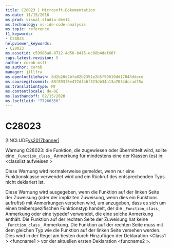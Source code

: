 ```yaml
---
title: C28023 | Microsoft-Dokumentation
ms.date: 11/15/2016
ms.prod: visual-studio-dev14
ms.technology: vs-ide-code-analysis
ms.topic: reference
f1_keywords:
- C28023
helpviewer_keywords:
- C28023
ms.assetid: c59986a8-8712-4d58-b415-ec08b4daf66f
caps.latest.revision: 5
author: corob-msft
ms.author: corob
manager: jillfra
ms.openlocfilehash: 8d2b20d2bfa02b2351e2b5f59619dd17043ddece
ms.sourcegitcommit: 68f893f6e472df46f323db34a13a7034dccad25a
ms.translationtype: MT
ms.contentlocale: de-DE
ms.lasthandoff: 02/15/2020
ms.locfileid: "77266350"
---
```

# <a name="c28023"></a>C28023
[!INCLUDE[vs2017banner](../includes/vs2017banner.md)]

Warnung C28023: die Funktion, die zugewiesen oder übermittelt wird, sollte eine `_Function_class_` Anmerkung für mindestens eine der Klassen (es) in: \<classlist aufweisen >  
  
 Diese Warnung wird normalerweise gemeldet, wenn nur eine Funktionsklasse verwendet wird und ein Rückruf des entsprechenden Typs nicht deklariert ist.  
  
 Diese Warnung wird ausgegeben, wenn die Funktion auf der linken Seite der Zuweisung (oder der impliziten Zuweisung, wenn dies ein Funktions aufrufist) mit Anmerkungen versehen wird, um anzugeben, dass es sich um einen treiberspezifischen Funktionstyp handelt, der die `_Function_class_` Anmerkung oder eine typedef verwendet, die eine solche Anmerkung enthält. Die Funktion auf der rechten Seite der Zuweisung hat keine `_Function_class_` Anmerkung. Die Funktion auf der rechten Seite muss mit dem gleichen Typ wie die Funktion auf der linken Seite versehen werden. Dies wird in der Regel am besten durch Hinzufügen der Deklaration \<Class1 > \<funcname1 > vor der aktuellen ersten Deklaration \<funcname2 >.
